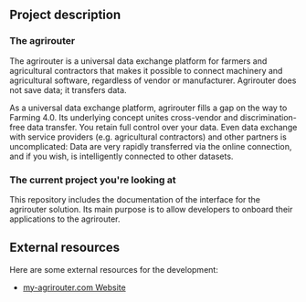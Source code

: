 
## Project description

### The agrirouter

The agrirouter is a universal data exchange platform for farmers and agricultural contractors that makes it possible to connect machinery and agricultural software, regardless of vendor or manufacturer. Agrirouter does not save data; it transfers data.

As a universal data exchange platform, agrirouter fills a gap on the way to Farming 4.0. Its underlying concept unites cross-vendor and discrimination-free data transfer. You retain full control over your data. Even data exchange with service providers (e.g. agricultural contractors) and other partners is uncomplicated: Data are very rapidly transferred via the online connection, and if you wish, is intelligently connected to other datasets.

### The current project you're looking at

This repository includes the documentation of the interface for the agrirouter solution.
Its main purpose is to allow developers to onboard their applications to the agrirouter.

## External resources

Here are some external resources for the development:

 *  [my-agrirouter.com Website](https://www.my-agrirouter.com)
